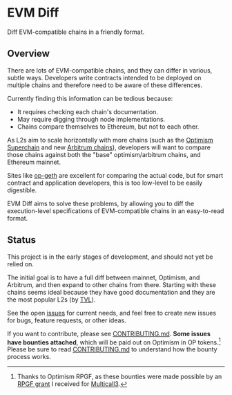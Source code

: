 # EVM Diff

Diff EVM-compatible chains in a friendly format.

## Overview

There are lots of EVM-compatible chains, and they can differ in various, subtle ways.
Developers write contracts intended to be deployed on multiple chains and therefore need to be aware of these differences.

Currently finding this information can be tedious because:

- It requires checking each chain's documentation.
- May require digging through node implementations.
- Chains compare themselves to Ethereum, but not to each other.

As L2s aim to scale horizontally with more chains (such as the [Optimism Superchain](https://app.optimism.io/superchain) and new [Arbitrum chains](https://docs.arbitrum.foundation/new-arb-chains)), developers will want to compare those chains against both the "base" optimism/arbitrum chains, and Ethereum mainnet.

Sites like [op-geth](https://op-geth.optimism.io/) are excellent for comparing the actual code, but for smart contract and application developers, this is too low-level to be easily digestible.

EVM Diff aims to solve these problems, by allowing you to diff the execution-level specifications of EVM-compatible chains in an easy-to-read format.

## Status

This project is in the early stages of development, and should not yet be relied on.

The initial goal is to have a full diff between mainnet, Optimism, and Arbitrum, and then expand to other chains from there. Starting with these chains seems ideal because they have good documentation and they are the most popular L2s (by [TVL](https://l2beat.com/scaling/tvl)).

See the open [issues](https://github.com/mds1/evm-diff/issues) for current needs, and feel free to create new issues for bugs, feature requests, or other ideas.

If you want to contribute, please see [CONTRIBUTING.md](./CONTRIBUTING.md).
**Some issues have bounties attached**, which will be paid out on Optimism in OP tokens.[^1] Please be sure to read [CONTRIBUTING.md](./CONTRIBUTING.md) to understand how the bounty process works.

[^1]: Thanks to Optimism RPGF, as these bounties were made possible by an [RPGF grant](https://optimism.mirror.xyz/Upn_LtV2-3SviXgX_PE_LyA7YI00jQyoM1yf55ltvvI) I received for [Multicall3](https://github.com/mds1/multicall).
